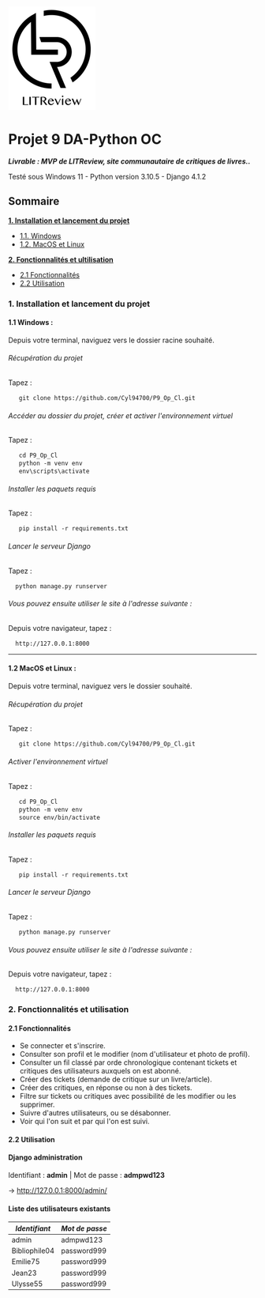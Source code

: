 ![Logo](litreview/static/img/LITReview_logo.png)

# Projet 9 DA-Python OC
***Livrable : MVP de LITReview, site communautaire de critiques de livres..***

Testé sous Windows 11 - Python version 3.10.5 - Django 4.1.2


## Sommaire

**[1. Installation et lancement du projet](#heading--1)**
  * [1.1. Windows](#heading--1-1)
  * [1.2. MacOS et Linux](#heading--1-2)

**[2. Fonctionnalités et ultilisation](#heading--2)**
  * [2.1 Fonctionnalités](#heading--2-1)
  * [2.2 Utilisation](#heading--2-2)

       

<div id="heading--1"/>

### 1. Installation et lancement du projet

<div id="heading--1-1"/>

#### 1.1 Windows :
   Depuis votre terminal, naviguez vers le dossier racine souhaité.

###### Récupération du projet
   Tapez :    

       git clone https://github.com/Cyl94700/P9_Op_Cl.git

###### Accéder au dossier du projet, créer et activer l'environnement virtuel
   Tapez :

       cd P9_Op_Cl
       python -m venv env 
       env\scripts\activate
    
###### Installer les paquets requis
   Tapez :

       pip install -r requirements.txt

###### Lancer le serveur Django
   Tapez :

      python manage.py runserver

###### Vous pouvez ensuite utiliser le site à l'adresse suivante :
   Depuis votre navigateur, tapez :

      http://127.0.0.1:8000


<div id="heading--1-2"/>

---------

####  1.2 MacOS et Linux :
   Depuis votre terminal, naviguez vers le dossier souhaité.

###### Récupération du projet
   Tapez :

       git clone https://github.com/Cyl94700/P9_Op_Cl.git

###### Activer l'environnement virtuel
   Tapez :

       cd P9_Op_Cl
       python -m venv env 
       source env/bin/activate
    
###### Installer les paquets requis
   Tapez :

       pip install -r requirements.txt

###### Lancer le serveur Django
   Tapez :

       python manage.py runserver

###### Vous pouvez ensuite utiliser le site à l'adresse suivante :
   Depuis votre navigateur, tapez :

      http://127.0.0.1:8000


<div id="heading--2"/>

### 2. Fonctionnalités et utilisation

<div id="heading--2-1"/>

#### 2.1 Fonctionnalités

- Se connecter et s'inscrire.
- Consulter son profil et le modifier (nom d'utilisateur et photo de profil).
- Consulter un fil classé par orde chronologique contenant tickets et critiques des utilisateurs auxquels on est abonné. 
- Créer des tickets (demande de critique sur un livre/article).
- Créer des critiques, en réponse ou non à des tickets. 
- Filtre sur tickets ou critiques avec possibilité de les modifier ou les supprimer. 
- Suivre d'autres utilisateurs, ou se désabonner.
- Voir qui l'on suit et par qui l'on est suivi.


<div id="heading--2-2"/>

#### 2.2 Utilisation

#### Django administration

Identifiant : **admin** | Mot de passe : **admpwd123**

&rarr; http://127.0.0.1:8000/admin/

#### Liste des utilisateurs existants

| *Identifiant* | *Mot de passe* |
|---------------|----------------|
| admin         | admpwd123      |
| Bibliophile04 | password999    |
| Emilie75      | password999    |
| Jean23        | password999    |
| Ulysse55      | password999    |


